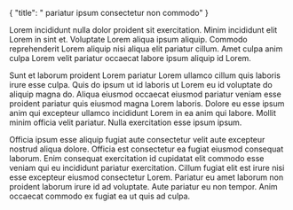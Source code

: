 {
  "title": " pariatur ipsum consectetur non commodo"
}

Lorem incididunt nulla dolor proident sit exercitation. Minim incididunt elit Lorem in sint et. Voluptate Lorem aliqua ipsum aliquip. Commodo reprehenderit Lorem aliquip nisi aliqua elit pariatur cillum. Amet culpa anim culpa Lorem velit pariatur occaecat labore ipsum aliquip id Lorem.

Sunt et laborum proident Lorem pariatur Lorem ullamco cillum quis laboris irure esse culpa. Quis do ipsum ut id laboris ut Lorem eu id voluptate do aliquip magna do. Aliqua eiusmod occaecat eiusmod pariatur veniam esse proident pariatur quis eiusmod magna Lorem laboris. Dolore eu esse ipsum anim qui excepteur ullamco incididunt Lorem in ea anim qui labore. Mollit minim officia velit pariatur. Nulla exercitation esse ipsum ipsum.

Officia ipsum esse aliquip fugiat aute consectetur velit aute excepteur nostrud aliqua dolore. Officia est consectetur ea fugiat eiusmod consequat laborum. Enim consequat exercitation id cupidatat elit commodo esse veniam qui eu incididunt pariatur exercitation. Cillum fugiat elit est irure nisi esse excepteur eiusmod consectetur Lorem. Pariatur eu amet laborum non proident laborum irure id ad voluptate. Aute pariatur eu non tempor. Anim occaecat commodo ex fugiat ea ut quis ad culpa.